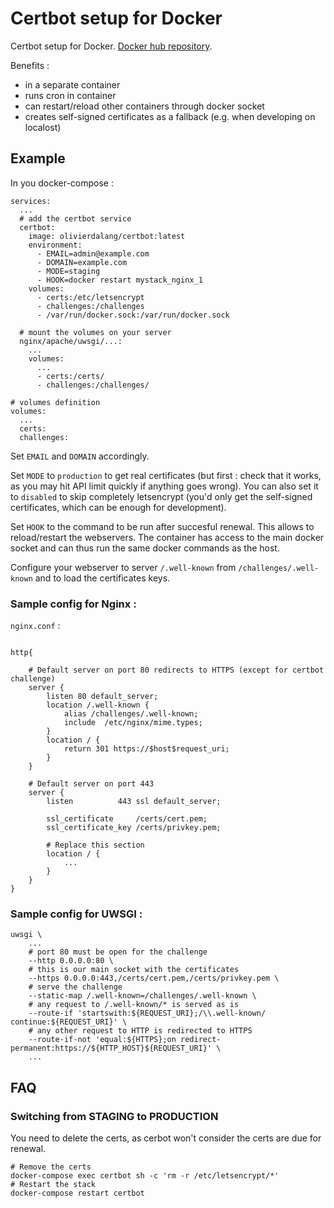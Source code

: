 # Certbot setup for Docker

Certbot setup for Docker. [Docker hub repository](https://hub.docker.com/r/olivierdalang/certbot/).

Benefits :
- in a separate container
- runs cron in container
- can restart/reload other containers through docker socket
- creates self-signed certificates as a fallback (e.g. when developing on localost)

## Example

In you docker-compose :

```
services:
  ...
  # add the certbot service
  certbot:
    image: olivierdalang/certbot:latest
    environment:
      - EMAIL=admin@example.com
      - DOMAIN=example.com
      - MODE=staging
      - HOOK=docker restart mystack_nginx_1
    volumes:
      - certs:/etc/letsencrypt
      - challenges:/challenges
      - /var/run/docker.sock:/var/run/docker.sock

  # mount the volumes on your server
  nginx/apache/uwsgi/...:
    ...
    volumes:
      ...
      - certs:/certs/
      - challenges:/challenges/

# volumes definition
volumes:
  ...
  certs:
  challenges:
```

Set `EMAIL` and `DOMAIN` accordingly.

Set `MODE` to `production` to get real certificates (but first : check that it works, as you may hit API limit quickly if anything goes wrong). You can also set it to `disabled` to skip completely letsencrypt (you'd only get the self-signed certificates, which can be enough for development).

Set `HOOK` to the command to be run after succesful renewal. This allows to reload/restart the webservers.
The container has access to the main docker socket and can thus run the same docker commands as the host.

Configure your webserver to server `/.well-known` from `/challenges/.well-known` and to load the certificates keys.

### Sample config for Nginx :

`nginx.conf` :
```

http{

    # Default server on port 80 redirects to HTTPS (except for certbot challenge)
    server {
        listen 80 default_server;
        location /.well-known {
            alias /challenges/.well-known;
            include  /etc/nginx/mime.types;
        }
        location / {
            return 301 https://$host$request_uri;
        }
    }

    # Default server on port 443
    server {
        listen          443 ssl default_server;

        ssl_certificate     /certs/cert.pem;
        ssl_certificate_key /certs/privkey.pem;

        # Replace this section
        location / {
            ...
        }
    }
}
```

### Sample config for UWSGI :

```
uwsgi \
    ...
    # port 80 must be open for the challenge
    --http 0.0.0.0:80 \
    # this is our main socket with the certificates
    --https 0.0.0.0:443,/certs/cert.pem,/certs/privkey.pem \
    # serve the challenge
    --static-map /.well-known=/challenges/.well-known \
    # any request to /.well-known/* is served as is
    --route-if 'startswith:${REQUEST_URI};/\\.well-known/ continue:${REQUEST_URI}' \
    # any other request to HTTP is redirected to HTTPS
    --route-if-not 'equal:${HTTPS};on redirect-permanent:https://${HTTP_HOST}${REQUEST_URI}' \
    ...
```

## FAQ

### Switching from STAGING to PRODUCTION

You need to delete the certs, as cerbot won't consider the certs are due for renewal.

```
# Remove the certs
docker-compose exec certbot sh -c 'rm -r /etc/letsencrypt/*'
# Restart the stack
docker-compose restart certbot
```

